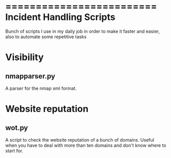 =========================
Incident Handling Scripts
=========================

Bunch of scripts I use in my daily job in order to make it faster and easier,
also to automate some repetitive tasks


Visibility
==========

nmapparser.py
-------------

A parser for the nmap xml format.

Website reputation
==================

wot.py
------

A script to check the website reputation of a bunch of domains. Useful when you
have to deal with more than ten domains and don't know where to start for.
